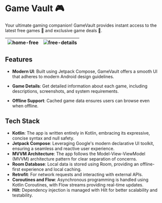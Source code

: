# Game Vault 🎮
Your ultimate gaming companion! GameVault provides instant access to the latest free games 🎉 and exclusive game deals 🤑.


![home-free](https://github.com/user-attachments/assets/c2783bdb-d169-430e-bf0f-c22891e2a312)|![free-details](https://github.com/user-attachments/assets/4910f801-c6ab-4c4a-a1a6-ae8fe9e7696c)|
|---|---|
## Features

- **Modern UI**: Built using Jetpack Compose, GameVault offers a smooth UI that adheres to modern Android design guidelines.

- **Game Details**: Get detailed information about each game, including descriptions, screenshots, and system requirements.
- **Offline Support**: Cached game data ensures users can browse even when offline.


## Tech Stack

- **Kotlin**: The app is written entirely in Kotlin, embracing its expressive, concise syntax and null safety.
- **Jetpack Compose**: Leveraging Google's modern declarative UI toolkit, ensuring a seamless and reactive user experience.
- **MVVM Architecture**: The app follows the Model-View-ViewModel (MVVM) architecture pattern for clear separation of concerns.
- **Room Database**: Local data is stored using Room, providing an offline-first experience and local caching.
- **Retrofit**: For network requests and interacting with external APIs.
- **Coroutines and Flow**: Asynchronous programming is handled using Kotlin Coroutines, with Flow streams providing real-time updates.
- **Hilt**: Dependency injection is managed with Hilt for better scalability and testability.

